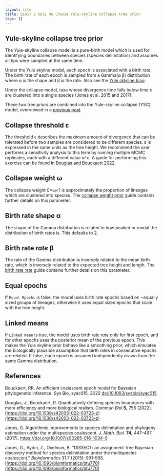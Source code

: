 ```yaml
---
layout: site
title: BEAST 2 Help Me Choose Yule-skyline collapse tree prior
tags: []
---
```


##  Yule-skyline collapse tree prior

The Yule-skyline collapse model is a pure-birth model which is used for identifying boundaries between species (species delimitation) and assumes all tips were sampled at the same time. 

Under the Yule skyline model, each epoch is associated with a birth rate. The birth rate of each epoch is sampled from a Gamma(&alpha; &beta;) distribution where &alpha; is the shape and &beta; is the rate.  Also see the [Yule sklyline blog](https://www.beast2.org/2022/06/01/yule-skyline-tree-prior.html).

Under the collapse model, taxa whose divergence time falls below time &epsilon; are clustered into a single species (Jones et al. 2015 and 2017).

These two tree priors are combined into the Yule-skyline collapse (YSC) model, overviewed in a [previous post](https://www.beast2.org/2022/08/01/speedemon.html).


## Collapse threshold  &epsilon;
The threshold &epsilon; describes the maximum amount of divergence that can be tolerated before two samples are considered to be different species. &epsilon; is expressed in the same units as the tree height. We recommend the user performs a sensitivity analysis to this term by running multiple MCMC replicates, each with a different value of &epsilon;. A guide for performing this exercise can be found in [Douglas and Bouckaert 2022](https://doi.org/10.1038/s42003-022-03723-z).

## Collapse weight  &omega;

The collapse weight 0<&omega;<1 is approximately the proportion of lineages which are clustered into species. The [collapse weight prior](https://beast2-dev.github.io/hmc/hmc//Priors/CollapseWeightPrior/) guide contains further details on this parameter.




## Birth rate shape &alpha;

The shape of the Gamma distribution is related to how peaked or modal the distribution of birth rates is. This defaults to 2. 

## Birth rate *rate* &beta;

The rate of the Gamma distribution is inversely related to the mean birth rate, which is inversely related to the expected tree height and length. The [birth rate rate](https://beast2-dev.github.io/hmc/hmc//Priors/BirthRateRatePrior/) guide contains further details on this parameter.


## Equal epochs

If `Equal Epochs` is false, the model uses birth rate epochs based on ~equally sized groups of lineages, otherwise it uses equal sized epochs that scale with the tree height. 

## Linked means

If `Linked Mean` is true, the model uses birth rate *rate* only for first epoch, and for other epochs uses the posterior mean of the previous epoch. This makes the Yule skyline prior behave like a smoothing prior, which emulates the biologically plausible assumption that birth rates in consecutive epochs are related. If false, each epoch is assumed independently drawn from the same Gamma distribution.

## References


Bouckaert, RR. An efficient coalescent epoch model for Bayesian phylogenetic inference. Sys Bio, syac015, 2022 [doi:10.1093/sysbio/syac015](https://doi.org/10.1093/sysbio/syac015)

Douglas, J., Bouckaert, R. Quantitatively defining species boundaries with more efficiency and more biological realism. _Commun Biol_ **5,** 755 (2022). [https://doi.org/10.1038/s42003-022-03723-z](https://doi.org/10.1038/s42003-022-03723-z)

Jones, G. Algorithmic improvements to species delimitation and phylogeny estimation under the multispecies coalescent. _J. Math. Biol._ **74,** 447–467 (2017). https://doi.org/10.1007/s00285-016-1034-0

Jones, G., Aydin, Z., Oxelman, B. "DISSECT: an assignment-free Bayesian discovery method for species delimitation under the multispecies coalescent." _Bioinformatics_ 31.7 (2015): 991-998. [https://doi.org/10.1093/bioinformatics/btu770](https://doi.org/10.1093/bioinformatics/btu770)



